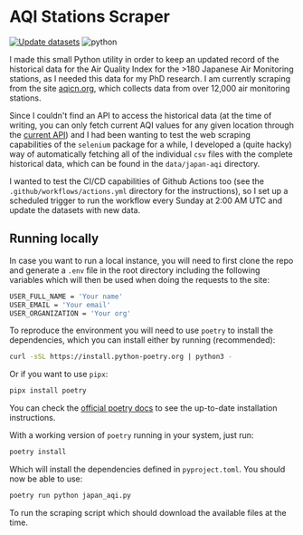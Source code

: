 # AQI Stations Scraper

[![Update datasets](https://github.com/AlFontal/aqi-stations-scraper/actions/workflows/actions.yml/badge.svg)](https://github.com/AlFontal/aqi-stations-scraper/actions/workflows/actions.yml)
![python](https://img.shields.io/badge/python-v3.10-orange?logo=Python&logoColor=white)

I made this small Python utility in order to keep an updated record of  the historical data for the
Air Quality Index for the >180 Japanese Air Monitoring stations, as I needed this data for my PhD
research. I am currently  scraping from the site [aqicn.org](http://aqicn.org/sources/), which
collects data from  over 12,000 air monitoring stations.

Since I couldn't find an API to access the historical data (at the time of writing, you can only
fetch current AQI values for any given location through the [current API](https://aqicn.org/api/))
and I had been wanting to test the web scraping capabilities of the `selenium` package for a while,
I developed a (quite hacky) way of automatically fetching all of the individual `csv` files with the
complete historical data, which can be found  in the `data/japan-aqi` directory.

I wanted to test the CI/CD capabilities of Github Actions too (see the 
`.github/workflows/actions.yml` directory for the instructions),  so I set up a scheduled trigger
to run the workflow every Sunday at 2:00 AM UTC and update the datasets with new data.

## Running locally

In case you want to run a local instance, you will need to first clone the repo and generate a
`.env` file in the root directory including the following variables which will then be used when
doing the requests to the site:

```bash
USER_FULL_NAME = 'Your name'
USER_EMAIL = 'Your email'
USER_ORGANIZATION = 'Your org'
```

To reproduce the environment you will need to use `poetry` to install the dependencies, which you
can install either by running (recommended):

```bash
curl -sSL https://install.python-poetry.org | python3 -
```

Or if you want to use `pipx`:

```bash
pipx install poetry
```

You can check the [official poetry docs](https://python-poetry.org/docs/#installing-with-the-official-installer) to see the up-to-date installation instructions.

With a working version of `poetry` running in your system, just run:

```bash
poetry install
```

Which will install the dependencies defined in `pyproject.toml`. You should now be able to use:

```bash
poetry run python japan_aqi.py
```

To run the scraping script which should download the available files at the time.
